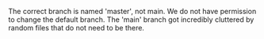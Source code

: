 The correct branch is named 'master', not main. We do not have permission to change the default branch. The 'main' branch got incredibly cluttered by random files that do not need to be there.
